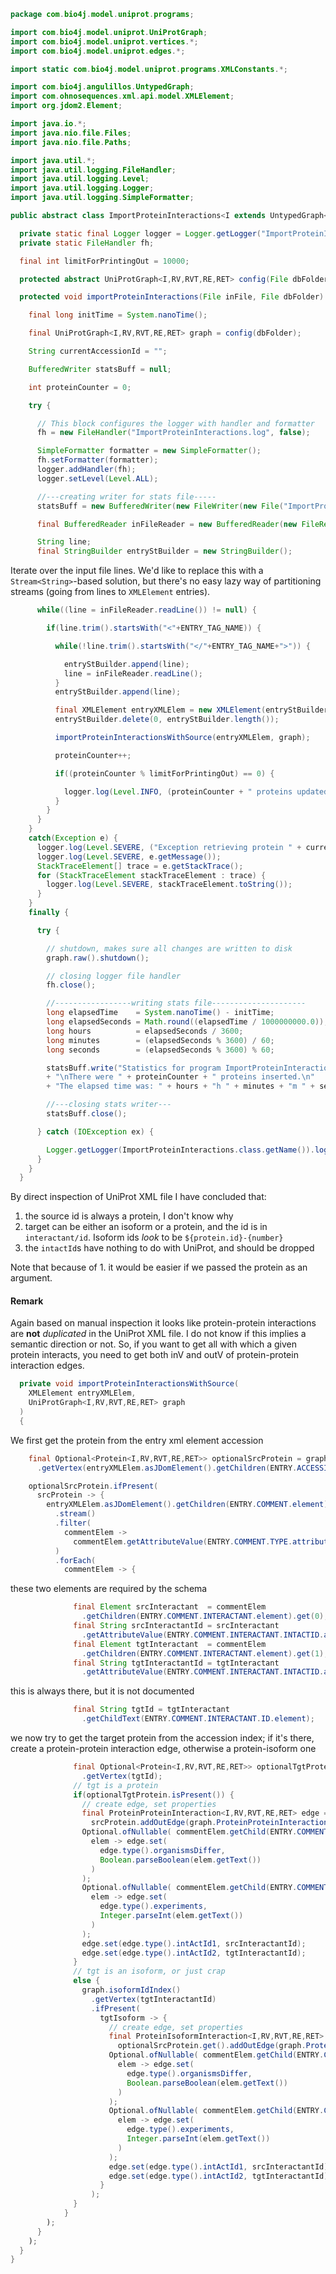 
```java
package com.bio4j.model.uniprot.programs;

import com.bio4j.model.uniprot.UniProtGraph;
import com.bio4j.model.uniprot.vertices.*;
import com.bio4j.model.uniprot.edges.*;

import static com.bio4j.model.uniprot.programs.XMLConstants.*;

import com.bio4j.angulillos.UntypedGraph;
import com.ohnosequences.xml.api.model.XMLElement;
import org.jdom2.Element;

import java.io.*;
import java.nio.file.Files;
import java.nio.file.Paths;

import java.util.*;
import java.util.logging.FileHandler;
import java.util.logging.Level;
import java.util.logging.Logger;
import java.util.logging.SimpleFormatter;

public abstract class ImportProteinInteractions<I extends UntypedGraph<RV,RVT,RE,RET>,RV,RVT,RE,RET> {

  private static final Logger logger = Logger.getLogger("ImportProteinInteractions");
  private static FileHandler fh;

  final int limitForPrintingOut = 10000;

  protected abstract UniProtGraph<I,RV,RVT,RE,RET> config(File dbFolder);

  protected void importProteinInteractions(File inFile, File dbFolder) {

    final long initTime = System.nanoTime();

    final UniProtGraph<I,RV,RVT,RE,RET> graph = config(dbFolder);

    String currentAccessionId = "";

    BufferedWriter statsBuff = null;

    int proteinCounter = 0;

    try {

      // This block configures the logger with handler and formatter
      fh = new FileHandler("ImportProteinInteractions.log", false);

      SimpleFormatter formatter = new SimpleFormatter();
      fh.setFormatter(formatter);
      logger.addHandler(fh);
      logger.setLevel(Level.ALL);

      //---creating writer for stats file-----
      statsBuff = new BufferedWriter(new FileWriter(new File("ImportProteinInteractionsStats_" + inFile.getName().split("\\.")[0].replaceAll("/", "_") + ".txt")));

      final BufferedReader inFileReader = new BufferedReader(new FileReader(inFile));

      String line;
      final StringBuilder entryStBuilder = new StringBuilder();
```


Iterate over the input file lines. We'd like to replace this with a `Stream<String>`-based solution, but there's no easy lazy way of partitioning streams (going from lines to `XMLElement` entries).


```java
      while((line = inFileReader.readLine()) != null) {

        if(line.trim().startsWith("<"+ENTRY_TAG_NAME)) {

          while(!line.trim().startsWith("</"+ENTRY_TAG_NAME+">")) {

            entryStBuilder.append(line);
            line = inFileReader.readLine();
          }
          entryStBuilder.append(line);

          final XMLElement entryXMLElem = new XMLElement(entryStBuilder.toString());
          entryStBuilder.delete(0, entryStBuilder.length());

          importProteinInteractionsWithSource(entryXMLElem, graph);

          proteinCounter++;

          if((proteinCounter % limitForPrintingOut) == 0) {

            logger.log(Level.INFO, (proteinCounter + " proteins updated with interactions!!"));
          }
        }
      }
    }
    catch(Exception e) {
      logger.log(Level.SEVERE, ("Exception retrieving protein " + currentAccessionId));
      logger.log(Level.SEVERE, e.getMessage());
      StackTraceElement[] trace = e.getStackTrace();
      for (StackTraceElement stackTraceElement : trace) {
        logger.log(Level.SEVERE, stackTraceElement.toString());
      }
    }
    finally {

      try {

        // shutdown, makes sure all changes are written to disk
        graph.raw().shutdown();

        // closing logger file handler
        fh.close();

        //-----------------writing stats file---------------------
        long elapsedTime    = System.nanoTime() - initTime;
        long elapsedSeconds = Math.round((elapsedTime / 1000000000.0));
        long hours          = elapsedSeconds / 3600;
        long minutes        = (elapsedSeconds % 3600) / 60;
        long seconds        = (elapsedSeconds % 3600) % 60;

        statsBuff.write("Statistics for program ImportProteinInteractions:\nInput file: " + inFile.getName()
        + "\nThere were " + proteinCounter + " proteins inserted.\n"
        + "The elapsed time was: " + hours + "h " + minutes + "m " + seconds + "s\n");

        //---closing stats writer---
        statsBuff.close();

      } catch (IOException ex) {

        Logger.getLogger(ImportProteinInteractions.class.getName()).log(Level.SEVERE, null, ex);
      }
    }
  }
```


By direct inspection of UniProt XML file I have concluded that:

1. the source id is always a protein, I don't know why
2. target can be either an isoform or a protein, and the id is in `interactant/id`. Isoform ids *look* to be `${protein.id}-{number}`
3. the `intactId`s have nothing to do with UniProt, and should be dropped

Note that because of 1. it would be easier if we passed the protein as an argument.

#### Remark

Again based on manual inspection it looks like protein-protein interactions are **not** *duplicated* in the UniProt XML file. I do not know if this implies a semantic direction or not. So, if you want to get all with which a given protein interacts, you need to get both inV and outV of protein-protein interaction edges.


```java
  private void importProteinInteractionsWithSource(
    XMLElement entryXMLElem,
    UniProtGraph<I,RV,RVT,RE,RET> graph
  )
  {
```

We first get the protein from the entry xml element accession

```java
    final Optional<Protein<I,RV,RVT,RE,RET>> optionalSrcProtein = graph.proteinAccessionIndex()
      .getVertex(entryXMLElem.asJDomElement().getChildren(ENTRY.ACCESSION.element).get(0).getText());

    optionalSrcProtein.ifPresent(
      srcProtein -> {
        entryXMLElem.asJDomElement().getChildren(ENTRY.COMMENT.element)
          .stream()
          .filter(
            commentElem ->
              commentElem.getAttributeValue(ENTRY.COMMENT.TYPE.attribute).equals(ENTRY.COMMENT.TYPE.INTERACTION)
          )
          .forEach(
            commentElem -> {
```

these two elements are required by the schema

```java
              final Element srcInteractant  = commentElem
                .getChildren(ENTRY.COMMENT.INTERACTANT.element).get(0);
              final String srcInteractantId = srcInteractant
                .getAttributeValue(ENTRY.COMMENT.INTERACTANT.INTACTID.attribute);
              final Element tgtInteractant  = commentElem
                .getChildren(ENTRY.COMMENT.INTERACTANT.element).get(1);
              final String tgtInteractantId = tgtInteractant
                .getAttributeValue(ENTRY.COMMENT.INTERACTANT.INTACTID.attribute);
```

this is always there, but it is not documented

```java
              final String tgtId = tgtInteractant
                .getChildText(ENTRY.COMMENT.INTERACTANT.ID.element);
```

we now try to get the target protein from the accession index; if it's there, create a protein-protein interaction edge, otherwise a protein-isoform one

```java
              final Optional<Protein<I,RV,RVT,RE,RET>> optionalTgtProtein = graph.proteinAccessionIndex()
                .getVertex(tgtId);
              // tgt is a protein
              if(optionalTgtProtein.isPresent()) {
                // create edge, set properties
                final ProteinProteinInteraction<I,RV,RVT,RE,RET> edge =
                  srcProtein.addOutEdge(graph.ProteinProteinInteraction(), optionalTgtProtein.get());
                Optional.ofNullable( commentElem.getChild(ENTRY.COMMENT.ORGANISMSDIFFER.element) ).ifPresent(
                  elem -> edge.set(
                    edge.type().organismsDiffer,
                    Boolean.parseBoolean(elem.getText())
                  )
                );
                Optional.ofNullable( commentElem.getChild(ENTRY.COMMENT.EXPERIMENTS.element) ).ifPresent(
                  elem -> edge.set(
                    edge.type().experiments,
                    Integer.parseInt(elem.getText())
                  )
                );
                edge.set(edge.type().intActId1, srcInteractantId);
                edge.set(edge.type().intActId2, tgtInteractantId);
              }
              // tgt is an isoform, or just crap
              else {
                graph.isoformIdIndex()
                  .getVertex(tgtInteractantId)
                  .ifPresent(
                    tgtIsoform -> {
                      // create edge, set properties
                      final ProteinIsoformInteraction<I,RV,RVT,RE,RET> edge =
                        optionalSrcProtein.get().addOutEdge(graph.ProteinIsoformInteraction(), tgtIsoform);
                      Optional.ofNullable( commentElem.getChild(ENTRY.COMMENT.ORGANISMSDIFFER.element) ).ifPresent(
                        elem -> edge.set(
                          edge.type().organismsDiffer,
                          Boolean.parseBoolean(elem.getText())
                        )
                      );
                      Optional.ofNullable( commentElem.getChild(ENTRY.COMMENT.EXPERIMENTS.element) ).ifPresent(
                        elem -> edge.set(
                          edge.type().experiments,
                          Integer.parseInt(elem.getText())
                        )
                      );
                      edge.set(edge.type().intActId1, srcInteractantId);
                      edge.set(edge.type().intActId2, tgtInteractantId);
                    }
                  );
              }
            }
        );
      }
    );
  }
}

```




[main/java/com/bio4j/model/enzymedb/vertices/Enzyme.java]: ../../enzymedb/vertices/Enzyme.java.md
[main/java/com/bio4j/model/enzymedb/programs/ImportEnzymeDB.java]: ../../enzymedb/programs/ImportEnzymeDB.java.md
[main/java/com/bio4j/model/enzymedb/EnzymeDBGraph.java]: ../../enzymedb/EnzymeDBGraph.java.md
[main/java/com/bio4j/model/uniprot_uniref/programs/ImportUniProtUniRef.java]: ../../uniprot_uniref/programs/ImportUniProtUniRef.java.md
[main/java/com/bio4j/model/uniprot_uniref/edges/UniRef50Member.java]: ../../uniprot_uniref/edges/UniRef50Member.java.md
[main/java/com/bio4j/model/uniprot_uniref/edges/UniRef100Representant.java]: ../../uniprot_uniref/edges/UniRef100Representant.java.md
[main/java/com/bio4j/model/uniprot_uniref/edges/UniRef100Member.java]: ../../uniprot_uniref/edges/UniRef100Member.java.md
[main/java/com/bio4j/model/uniprot_uniref/edges/UniRef50Representant.java]: ../../uniprot_uniref/edges/UniRef50Representant.java.md
[main/java/com/bio4j/model/uniprot_uniref/edges/UniRef90Representant.java]: ../../uniprot_uniref/edges/UniRef90Representant.java.md
[main/java/com/bio4j/model/uniprot_uniref/edges/UniRef90Member.java]: ../../uniprot_uniref/edges/UniRef90Member.java.md
[main/java/com/bio4j/model/uniprot_uniref/UniProtUniRefGraph.java]: ../../uniprot_uniref/UniProtUniRefGraph.java.md
[main/java/com/bio4j/model/uniref/vertices/UniRef100Cluster.java]: ../../uniref/vertices/UniRef100Cluster.java.md
[main/java/com/bio4j/model/uniref/vertices/UniRef50Cluster.java]: ../../uniref/vertices/UniRef50Cluster.java.md
[main/java/com/bio4j/model/uniref/vertices/UniRef90Cluster.java]: ../../uniref/vertices/UniRef90Cluster.java.md
[main/java/com/bio4j/model/uniref/UniRefGraph.java]: ../../uniref/UniRefGraph.java.md
[main/java/com/bio4j/model/uniref/programs/ImportUniRef.java]: ../../uniref/programs/ImportUniRef.java.md
[main/java/com/bio4j/model/go/vertices/SubOntologies.java]: ../../go/vertices/SubOntologies.java.md
[main/java/com/bio4j/model/go/vertices/GoTerm.java]: ../../go/vertices/GoTerm.java.md
[main/java/com/bio4j/model/go/vertices/GoSlims.java]: ../../go/vertices/GoSlims.java.md
[main/java/com/bio4j/model/go/programs/ImportGO.java]: ../../go/programs/ImportGO.java.md
[main/java/com/bio4j/model/go/edges/HasPartOf.java]: ../../go/edges/HasPartOf.java.md
[main/java/com/bio4j/model/go/edges/PositivelyRegulates.java]: ../../go/edges/PositivelyRegulates.java.md
[main/java/com/bio4j/model/go/edges/Regulates.java]: ../../go/edges/Regulates.java.md
[main/java/com/bio4j/model/go/edges/SubOntology.java]: ../../go/edges/SubOntology.java.md
[main/java/com/bio4j/model/go/edges/IsA.java]: ../../go/edges/IsA.java.md
[main/java/com/bio4j/model/go/edges/NegativelyRegulates.java]: ../../go/edges/NegativelyRegulates.java.md
[main/java/com/bio4j/model/go/edges/PartOf.java]: ../../go/edges/PartOf.java.md
[main/java/com/bio4j/model/go/GoGraph.java]: ../../go/GoGraph.java.md
[main/java/com/bio4j/model/uniprot_ncbiTaxonomy/UniProtNCBITaxonomyGraph.java]: ../../uniprot_ncbiTaxonomy/UniProtNCBITaxonomyGraph.java.md
[main/java/com/bio4j/model/uniprot_ncbiTaxonomy/programs/ImportUniProtNCBITaxonomy.java]: ../../uniprot_ncbiTaxonomy/programs/ImportUniProtNCBITaxonomy.java.md
[main/java/com/bio4j/model/uniprot_ncbiTaxonomy/edges/ProteinNCBITaxon.java]: ../../uniprot_ncbiTaxonomy/edges/ProteinNCBITaxon.java.md
[main/java/com/bio4j/model/ncbiTaxonomy/vertices/NCBITaxon.java]: ../../ncbiTaxonomy/vertices/NCBITaxon.java.md
[main/java/com/bio4j/model/ncbiTaxonomy/NCBITaxonomyGraph.java]: ../../ncbiTaxonomy/NCBITaxonomyGraph.java.md
[main/java/com/bio4j/model/ncbiTaxonomy/programs/ImportNCBITaxonomy.java]: ../../ncbiTaxonomy/programs/ImportNCBITaxonomy.java.md
[main/java/com/bio4j/model/ncbiTaxonomy/edges/NCBITaxonParent.java]: ../../ncbiTaxonomy/edges/NCBITaxonParent.java.md
[main/java/com/bio4j/model/uniprot_go/UniProtGoGraph.java]: ../../uniprot_go/UniProtGoGraph.java.md
[main/java/com/bio4j/model/uniprot_go/programs/ImportUniProtGo.java]: ../../uniprot_go/programs/ImportUniProtGo.java.md
[main/java/com/bio4j/model/uniprot_go/edges/GoAnnotation.java]: ../../uniprot_go/edges/GoAnnotation.java.md
[main/java/com/bio4j/model/uniprot_enzymedb/UniProtEnzymeDBGraph.java]: ../../uniprot_enzymedb/UniProtEnzymeDBGraph.java.md
[main/java/com/bio4j/model/uniprot_enzymedb/programs/ImportUniProtEnzymeDB.java]: ../../uniprot_enzymedb/programs/ImportUniProtEnzymeDB.java.md
[main/java/com/bio4j/model/uniprot_enzymedb/edges/EnzymaticActivity.java]: ../../uniprot_enzymedb/edges/EnzymaticActivity.java.md
[main/java/com/bio4j/model/uniprot/UniProtGraph.java]: ../UniProtGraph.java.md
[main/java/com/bio4j/model/uniprot/vertices/SequenceCaution.java]: ../vertices/SequenceCaution.java.md
[main/java/com/bio4j/model/uniprot/vertices/Disease.java]: ../vertices/Disease.java.md
[main/java/com/bio4j/model/uniprot/vertices/UniGene.java]: ../vertices/UniGene.java.md
[main/java/com/bio4j/model/uniprot/vertices/InterPro.java]: ../vertices/InterPro.java.md
[main/java/com/bio4j/model/uniprot/vertices/RefSeq.java]: ../vertices/RefSeq.java.md
[main/java/com/bio4j/model/uniprot/vertices/Organism.java]: ../vertices/Organism.java.md
[main/java/com/bio4j/model/uniprot/vertices/Country.java]: ../vertices/Country.java.md
[main/java/com/bio4j/model/uniprot/vertices/OnlineJournal.java]: ../vertices/OnlineJournal.java.md
[main/java/com/bio4j/model/uniprot/vertices/Thesis.java]: ../vertices/Thesis.java.md
[main/java/com/bio4j/model/uniprot/vertices/Pubmed.java]: ../vertices/Pubmed.java.md
[main/java/com/bio4j/model/uniprot/vertices/PIR.java]: ../vertices/PIR.java.md
[main/java/com/bio4j/model/uniprot/vertices/EMBL.java]: ../vertices/EMBL.java.md
[main/java/com/bio4j/model/uniprot/vertices/Institute.java]: ../vertices/Institute.java.md
[main/java/com/bio4j/model/uniprot/vertices/City.java]: ../vertices/City.java.md
[main/java/com/bio4j/model/uniprot/vertices/Reference.java]: ../vertices/Reference.java.md
[main/java/com/bio4j/model/uniprot/vertices/Submission.java]: ../vertices/Submission.java.md
[main/java/com/bio4j/model/uniprot/vertices/Protein.java]: ../vertices/Protein.java.md
[main/java/com/bio4j/model/uniprot/vertices/Journal.java]: ../vertices/Journal.java.md
[main/java/com/bio4j/model/uniprot/vertices/Dataset.java]: ../vertices/Dataset.java.md
[main/java/com/bio4j/model/uniprot/vertices/Publisher.java]: ../vertices/Publisher.java.md
[main/java/com/bio4j/model/uniprot/vertices/Patent.java]: ../vertices/Patent.java.md
[main/java/com/bio4j/model/uniprot/vertices/Pfam.java]: ../vertices/Pfam.java.md
[main/java/com/bio4j/model/uniprot/vertices/AlternativeProduct.java]: ../vertices/AlternativeProduct.java.md
[main/java/com/bio4j/model/uniprot/vertices/Keyword.java]: ../vertices/Keyword.java.md
[main/java/com/bio4j/model/uniprot/vertices/UnpublishedObservation.java]: ../vertices/UnpublishedObservation.java.md
[main/java/com/bio4j/model/uniprot/vertices/Book.java]: ../vertices/Book.java.md
[main/java/com/bio4j/model/uniprot/vertices/DB.java]: ../vertices/DB.java.md
[main/java/com/bio4j/model/uniprot/vertices/Isoform.java]: ../vertices/Isoform.java.md
[main/java/com/bio4j/model/uniprot/vertices/Consortium.java]: ../vertices/Consortium.java.md
[main/java/com/bio4j/model/uniprot/vertices/ReactomeTerm.java]: ../vertices/ReactomeTerm.java.md
[main/java/com/bio4j/model/uniprot/vertices/GeneName.java]: ../vertices/GeneName.java.md
[main/java/com/bio4j/model/uniprot/vertices/Ensembl.java]: ../vertices/Ensembl.java.md
[main/java/com/bio4j/model/uniprot/vertices/OnlineArticle.java]: ../vertices/OnlineArticle.java.md
[main/java/com/bio4j/model/uniprot/vertices/CommentType.java]: ../vertices/CommentType.java.md
[main/java/com/bio4j/model/uniprot/vertices/GeneLocation.java]: ../vertices/GeneLocation.java.md
[main/java/com/bio4j/model/uniprot/vertices/FeatureType.java]: ../vertices/FeatureType.java.md
[main/java/com/bio4j/model/uniprot/vertices/Taxon.java]: ../vertices/Taxon.java.md
[main/java/com/bio4j/model/uniprot/vertices/Article.java]: ../vertices/Article.java.md
[main/java/com/bio4j/model/uniprot/vertices/Kegg.java]: ../vertices/Kegg.java.md
[main/java/com/bio4j/model/uniprot/vertices/SubcellularLocation.java]: ../vertices/SubcellularLocation.java.md
[main/java/com/bio4j/model/uniprot/vertices/Person.java]: ../vertices/Person.java.md
[main/java/com/bio4j/model/uniprot/programs/ImportIsoformSequences.java]: ImportIsoformSequences.java.md
[main/java/com/bio4j/model/uniprot/programs/ImportProteinInteractions.java]: ImportProteinInteractions.java.md
[main/java/com/bio4j/model/uniprot/programs/ImportUniProtEdges.java]: ImportUniProtEdges.java.md
[main/java/com/bio4j/model/uniprot/programs/XMLConstants.java]: XMLConstants.java.md
[main/java/com/bio4j/model/uniprot/programs/ImportUniProtVertices.java]: ImportUniProtVertices.java.md
[main/java/com/bio4j/model/uniprot/edges/ProteinOrganism.java]: ../edges/ProteinOrganism.java.md
[main/java/com/bio4j/model/uniprot/edges/ProteinRefSeq.java]: ../edges/ProteinRefSeq.java.md
[main/java/com/bio4j/model/uniprot/edges/ProteinSequenceCaution.java]: ../edges/ProteinSequenceCaution.java.md
[main/java/com/bio4j/model/uniprot/edges/ReferenceArticle.java]: ../edges/ReferenceArticle.java.md
[main/java/com/bio4j/model/uniprot/edges/BookPublisher.java]: ../edges/BookPublisher.java.md
[main/java/com/bio4j/model/uniprot/edges/ProteinPIR.java]: ../edges/ProteinPIR.java.md
[main/java/com/bio4j/model/uniprot/edges/ProteinEMBL.java]: ../edges/ProteinEMBL.java.md
[main/java/com/bio4j/model/uniprot/edges/ProteinUniGene.java]: ../edges/ProteinUniGene.java.md
[main/java/com/bio4j/model/uniprot/edges/ProteinProteinInteraction.java]: ../edges/ProteinProteinInteraction.java.md
[main/java/com/bio4j/model/uniprot/edges/ProteinKegg.java]: ../edges/ProteinKegg.java.md
[main/java/com/bio4j/model/uniprot/edges/ProteinDisease.java]: ../edges/ProteinDisease.java.md
[main/java/com/bio4j/model/uniprot/edges/ProteinFeature.java]: ../edges/ProteinFeature.java.md
[main/java/com/bio4j/model/uniprot/edges/BookEditor.java]: ../edges/BookEditor.java.md
[main/java/com/bio4j/model/uniprot/edges/ProteinIsoform.java]: ../edges/ProteinIsoform.java.md
[main/java/com/bio4j/model/uniprot/edges/ProteinSubcellularLocation.java]: ../edges/ProteinSubcellularLocation.java.md
[main/java/com/bio4j/model/uniprot/edges/ProteinDataset.java]: ../edges/ProteinDataset.java.md
[main/java/com/bio4j/model/uniprot/edges/ReferenceAuthorPerson.java]: ../edges/ReferenceAuthorPerson.java.md
[main/java/com/bio4j/model/uniprot/edges/ReferencePatent.java]: ../edges/ReferencePatent.java.md
[main/java/com/bio4j/model/uniprot/edges/ProteinIsoformInteraction.java]: ../edges/ProteinIsoformInteraction.java.md
[main/java/com/bio4j/model/uniprot/edges/ReferenceBook.java]: ../edges/ReferenceBook.java.md
[main/java/com/bio4j/model/uniprot/edges/OnlineArticleOnlineJournal.java]: ../edges/OnlineArticleOnlineJournal.java.md
[main/java/com/bio4j/model/uniprot/edges/ReferenceOnlineArticle.java]: ../edges/ReferenceOnlineArticle.java.md
[main/java/com/bio4j/model/uniprot/edges/ReferenceAuthorConsortium.java]: ../edges/ReferenceAuthorConsortium.java.md
[main/java/com/bio4j/model/uniprot/edges/ArticleJournal.java]: ../edges/ArticleJournal.java.md
[main/java/com/bio4j/model/uniprot/edges/ProteinEnsembl.java]: ../edges/ProteinEnsembl.java.md
[main/java/com/bio4j/model/uniprot/edges/ThesisInstitute.java]: ../edges/ThesisInstitute.java.md
[main/java/com/bio4j/model/uniprot/edges/ProteinReactomeTerm.java]: ../edges/ProteinReactomeTerm.java.md
[main/java/com/bio4j/model/uniprot/edges/SubcellularLocationParent.java]: ../edges/SubcellularLocationParent.java.md
[main/java/com/bio4j/model/uniprot/edges/ProteinComment.java]: ../edges/ProteinComment.java.md
[main/java/com/bio4j/model/uniprot/edges/TaxonParent.java]: ../edges/TaxonParent.java.md
[main/java/com/bio4j/model/uniprot/edges/SubmissionDB.java]: ../edges/SubmissionDB.java.md
[main/java/com/bio4j/model/uniprot/edges/ProteinInterPro.java]: ../edges/ProteinInterPro.java.md
[main/java/com/bio4j/model/uniprot/edges/ReferenceThesis.java]: ../edges/ReferenceThesis.java.md
[main/java/com/bio4j/model/uniprot/edges/ProteinGeneName.java]: ../edges/ProteinGeneName.java.md
[main/java/com/bio4j/model/uniprot/edges/OrganismTaxon.java]: ../edges/OrganismTaxon.java.md
[main/java/com/bio4j/model/uniprot/edges/IsoformEventGenerator.java]: ../edges/IsoformEventGenerator.java.md
[main/java/com/bio4j/model/uniprot/edges/BookCity.java]: ../edges/BookCity.java.md
[main/java/com/bio4j/model/uniprot/edges/ArticlePubmed.java]: ../edges/ArticlePubmed.java.md
[main/java/com/bio4j/model/uniprot/edges/ReferenceSubmission.java]: ../edges/ReferenceSubmission.java.md
[main/java/com/bio4j/model/uniprot/edges/ProteinKeyword.java]: ../edges/ProteinKeyword.java.md
[main/java/com/bio4j/model/uniprot/edges/ReferenceUnpublishedObservation.java]: ../edges/ReferenceUnpublishedObservation.java.md
[main/java/com/bio4j/model/uniprot/edges/ProteinPfam.java]: ../edges/ProteinPfam.java.md
[main/java/com/bio4j/model/uniprot/edges/InstituteCountry.java]: ../edges/InstituteCountry.java.md
[main/java/com/bio4j/model/uniprot/edges/ProteinReference.java]: ../edges/ProteinReference.java.md
[main/java/com/bio4j/model/uniprot/edges/ProteinGeneLocation.java]: ../edges/ProteinGeneLocation.java.md
